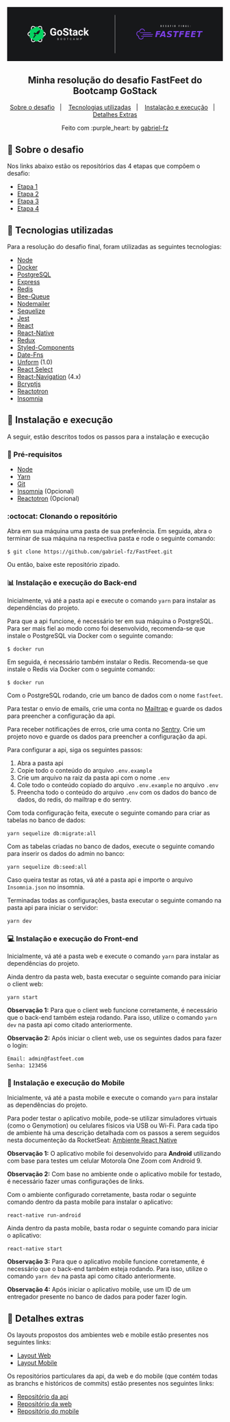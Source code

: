 <img alt="GoStack" src="https://raw.githubusercontent.com/gabriel-fz/FastFeet/master/assets/header-desafio.png" />

<h2 align="center">
  Minha resolução do desafio FastFeet do Bootcamp GoStack
</h2>

<p align="center">
  <a href="#rocket-sobre-o-desafio">Sobre o desafio</a>&nbsp;&nbsp;&nbsp;|&nbsp;&nbsp;&nbsp;
  <a href="#rocket-tecnologias-utilizadas">Tecnologias utilizadas</a>&nbsp;&nbsp;&nbsp;|&nbsp;&nbsp;&nbsp;
  <a href="#rocket-instalação-e-execução">Instalação e execução</a>&nbsp;&nbsp;&nbsp;|&nbsp;&nbsp;&nbsp;
  <a href="#rocket-detalhes-extras">Detalhes Extras</a>
</p>

<p align="center">
  Feito com :purple_heart: by <a href="https://github.com/gabriel-fz" target="_blank">gabriel-fz</a>
</p>

## :rocket: Sobre o desafio

Nos links abaixo estão os repositórios das 4 etapas que compõem o desafio:

- [Etapa 1](https://github.com/Rocketseat/bootcamp-gostack-desafio-02/blob/master/README.md#desafio-02-iniciando-aplica%C3%A7%C3%A3o)
- [Etapa 2](https://github.com/Rocketseat/bootcamp-gostack-desafio-03/blob/master/README.md#desafio-03-continuando-aplica%C3%A7%C3%A3o)
- [Etapa 3](https://github.com/Rocketseat/bootcamp-gostack-desafio-09#desafio-09-front-end-do-meetapp)
- [Etapa 4](https://github.com/Rocketseat/bootcamp-gostack-desafio-10#desafio-10-mobile-do-meetapp)

## :rocket: Tecnologias utilizadas

Para a resolução do desafio final, foram utilizadas as seguintes tecnologias:

- [Node](https://nodejs.org/en/)
- [Docker](https://www.docker.com/)
- [PostgreSQL](https://www.postgresql.org/)
- [Express](https://github.com/expressjs/express)
- [Redis](https://redis.io/)
- [Bee-Queue](https://github.com/bee-queue/bee-queue)
- [Nodemailer](https://nodemailer.com/about/)
- [Sequelize](https://sequelize.org/)
- [Jest](https://jestjs.io/)
- [React](https://reactjs.org/)
- [React-Native](https://reactnative.dev/)
- [Redux](https://redux.js.org/)
- [Styled-Components](https://styled-components.com/)
- [Date-Fns](https://date-fns.org/)
- [Unform](https://unform.dev/) (1.0)
- [React Select](https://react-select.com/home)
- [React-Navigation](https://reactnavigation.org/docs/4.x/getting-started) (4.x)
- [Bcryptjs](https://github.com/dcodeIO/bcrypt.js)
- [Reactotron](https://github.com/infinitered/reactotron)
- [Insomnia](https://insomnia.rest/)

## :rocket: Instalação e execução

A seguir, estão descritos todos os passos para a instalação e execução

### :memo: Pré-requisitos

- [Node](https://nodejs.org/en/)
- [Yarn](https://classic.yarnpkg.com/pt-BR/docs/install#debian-stable)
- [Git](https://git-scm.com/downloads)
- [Insomnia](https://insomnia.rest/) (Opcional)
- [Reactotron](https://github.com/infinitered/reactotron) (Opcional)

### :octocat: Clonando o repositório

Abra em sua máquina uma pasta de sua preferência. Em seguida, abra o terminar de sua máquina na respectiva pasta e rode o seguinte comando:

```
$ git clone https://github.com/gabriel-fz/FastFeet.git
```

Ou então, baixe este repositório zipado.

### :bar_chart: Instalação e execução do Back-end

Inicialmente, vá até a pasta api e execute o comando `yarn` para instalar as dependências do projeto.

Para que a api funcione, é necessário ter em sua máquina o PostgreSQL. Para ser mais fiel ao modo como foi desenvolvido, recomenda-se que instale o PostgreSQL via Docker com o seguinte comando:

```
$ docker run
```

Em seguida, é necessário também instalar o Redis. Recomenda-se que instale o Redis via Docker com o seguinte comando:

```
$ docker run
```

Com o PostgreSQL rodando, crie um banco de dados com o nome `fastfeet`.

Para testar o envio de emails, crie uma conta no [Mailtrap](http://mailtrap.io/) e guarde os dados para preencher a configuração da api.

Para receber notificações de erros, crie uma conta no [Sentry](http://sentry.io/). Crie um projeto novo e guarde os dados para preencher a configuração da api.

Para configurar a api, siga os seguintes passos:

1. Abra a pasta api
2. Copie todo o conteúdo do arquivo `.env.example`
3. Crie um arquivo na raiz da pasta api com o nome `.env`
4. Cole todo o conteúdo copiado do arquivo `.env.example` no arquivo `.env`
5. Preencha todo o conteúdo do arquivo `.env` com os dados do banco de dados, do redis, do mailtrap e do sentry.

Com toda configuração feita, execute o seguinte comando para criar as tabelas no banco de dados:

```
yarn sequelize db:migrate:all
```

Com as tabelas criadas no banco de dados, execute o seguinte comando para inserir os dados do admin no banco:

```
yarn sequelize db:seed:all
```

Caso queira testar as rotas, vá até a pasta api e importe o arquivo `Insomnia.json` no insomnia.

Terminadas todas as configurações, basta executar o seguinte comando na pasta api para iniciar o servidor:

```
yarn dev
```

### :computer: Instalação e execução do Front-end

Inicialmente, vá até a pasta web e execute o comando `yarn` para instalar as dependências do projeto.

Ainda dentro da pasta web, basta executar o seguinte comando para iniciar o client web:

```
yarn start
```

**Observação 1:** Para que o client web funcione corretamente, é necessário que o back-end também esteja rodando. Para isso, utilize o comando `yarn dev` na pasta api como citado anteriormente.

**Observação 2:** Após iniciar o client web, use os seguintes dados para fazer o login:

```
Email: admin@fastfeet.com
Senha: 123456
```

### :iphone: Instalação e execução do Mobile

Inicialmente, vá até a pasta mobile e execute o comando `yarn` para instalar as dependências do projeto.

Para poder testar o aplicativo mobile, pode-se utilizar simuladores virtuais (como o Genymotion) ou celulares físicos via USB ou Wi-Fi. Para cada tipo de ambiente há uma descrição detalhada com os passos a serem seguidos nesta documenteção da RocketSeat: [Ambiente React Native](http://react-native.rocketseat.dev/)

**Observação 1:** O aplicativo mobile foi desenvolvido para **Android** utilizando com base para testes um celular Motorola One Zoom com Android 9.

**Observação 2:** Com base no ambiente onde o aplicativo mobile for testado, é necessário fazer umas configurações de links.

Com o ambiente configurado corretamente, basta rodar o seguinte comando dentro da pasta mobile para instalar o aplicativo:

```
react-native run-android
```

Ainda dentro da pasta mobile, basta rodar o seguinte comando para iniciar o aplicativo:

```
react-native start
```

**Observação 3:** Para que o aplicativo mobile funcione corretamente, é necessário que o back-end também esteja rodando. Para isso, utilize o comando `yarn dev` na pasta api como citado anteriormente.

**Observação 4:** Após iniciar o aplicativo mobile, use um ID de um entregador presente no banco de dados para poder fazer login.

## :rocket: Detalhes extras

Os layouts propostos dos ambientes web e mobile estão presentes nos seguintes links:

- [Layout Web](https://xd.adobe.com/view/62e829fc-4f10-4ac8-70d2-d39b429d43ee-14d9/grid/)
- [Layout Mobile](https://xd.adobe.com/view/a5d56d7d-c1d4-48a8-70ce-8b77f5f417a5-d3e4/grid/)

Os repositórios particulares da api, da web e do mobile (que contém todas as branchs e históricos de commits) estão presentes nos seguintes links:

- [Repositório da api](https://github.com/gabriel-fz/FastFeet-back-end)
- [Repositório da web](https://github.com/gabriel-fz/FastFeet-front-end)
- [Repositório do mobile](https://github.com/gabriel-fz/FastFeet-mobile)
